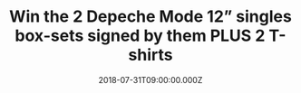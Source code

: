 ---
campaign-uuid: "c-e0e9d294-d022-4599-9422-68cbd4ffe8f6"
type: "Preview"
category: "Music"
date: "2018-07-31T09:00:00.000Z"
end-date: "2018-08-31T23:59:00.000Z"
disable-form: false
is_promoted: true
has_entry_page: true
title: "Win the 2 Depeche Mode 12” singles box-sets signed by them PLUS 2 T-shirts"
competition-description: "NME AAA has an exclusive prize to offer: 2 Depeche Mode\
  \ 12” singles box-sets signed by them PLUS 2 Depeche Mode T-shirts.\r\n<br /><br\
  \ />\r\nRemastered from original audio tapes and cut at Abbey Road, vinyl singles\
  \ packaged in deluxe numbered box sets to be released by Sony Music Entertainment\r\
  \n<br /><br />\r\nThese first two box sets will be released by Sony Music Entertainment\
  \ on August 31, 2018."
hero-header: "Win the 2 Depeche Mode 12” singles box-sets signed by them PLUS 2 T-shirts"
terms-confirmation: "N/A"
banner-img: "https://assets.expresslyapp.com/asset-e36525bd-8bf6-44d4-9d63-64c2048e6264.jpg"
logo-left-href: "http://www.aaa.nme.com"
logo-left-image: "https://assets.expresslyapp.com/asset-192f9f57-7ae8-4b34-bccf-f05e4f4cf2ea.png"
logo-left-title: "NME AAA"
bg-image-hero: "https://assets.expresslyapp.com/asset-eebf28dd-3b63-40dd-b214-4271fd52c7bf.jpg"
bg-image-first: "https://assets.expresslyapp.com/asset-9c6780b7-a0b3-418d-9417-969465971b8e.jpg"
bg-image-second: "https://assets.expresslyapp.com/asset-e2505b54-d460-4131-95dc-a8a546043274.jpg"
bg-image-third: "https://assets.expresslyapp.com/asset-9fa6169d-24bd-4ced-8e2b-866f62000770.png"
section1-content: "<p>“Our 12\" singles have always been incredibly important to the\
  \ band” agreed the members of Depeche Mode. “It's great to be able to re-share these\
  \ songs with old and new fans in the way they were originally intended to be experienced.\
  \ We hope you enjoy them as much as we do.”</p>\r\n\r\n<p>These first two box sets\
  \ will be released by Sony Music Entertainment on August 31, 2018.</p>\r\n\r\n<p><i>(credits\
  \ Anton Corbijn)</i></p>"
section2-content: "Speak & Spell | The 12” Singles contains a facsimile reproduction\
  \ of the rare Flexi Disc “Sometimes I Wish I Was Dead” b/w “King of the Flies” (the\
  \ Fad Gadget track as on the original release); Dreaming Of Me 12”: “Dreaming of\
  \ Me” b/w “Ice Machine”; New Life 12”: “New Life (Remix)” b/w “Shout! (Rio Mix)”\
  ; Just Can’t Get Enough 12”: “Just Can’t Get Enough (Schizo Mix)” b/w “Any Second\
  \ Now (Altered)”; original single poster reproduction; download card."
section3-content: "<p>A Broken Frame | The 12” Singles contains See You 12”: “See\
  \ You (Extended Version)” b/w “Now This Is Fun (Extended Version)”; The Meaning\
  \ of Love 12”: “The Meaning of Love (Fairly Odd Mix)” b/w “Oberkorn (It’s a Small\
  \ Town) (Development Mix)”; Leave In Silence 12”: “Leave In Silence (Longer)” b/w\
  \ “Further Excerpts From: My Secret Garden” and “Leave In Silence (Quieter)”; original\
  \ single poster reproduction; download card.</p>\r\n\r\n<p>Read NME review <a href=\"\
  https://www.nme.com/news/music/depeche-mode-singles-box-sets-2339656\" target=\"\
  _blank\">here</a>.</p>"
entry-title: "Win the 2 Depeche Mode 12” singles box-sets signed by them PLUS 2 T-shirts"
entry-content: "For a chance to win, submit the form below. Competition ends at 23:59\
  \ on 31st August 2018."
has-winner: false
prize-description: "1 prize including 2 Depeche Mode 12” singles box-sets signed by\
  \ them PLUS 2 T-shirts"
---